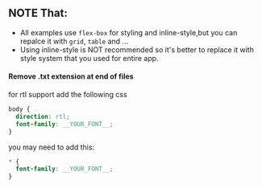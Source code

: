 ## NOTE That:
- All examples use `flex-box` for styling and inline-style,but you can repalce it with `grid`, `table` and ...
- Using inline-style is NOT recommended so it's better to replace it with style system that you used for entire app.

#### Remove .txt extension at end of files

for rtl support add the following css

```css
body {
  direction: rtl;
  font-family: __YOUR_FONT__;
}
```
you may need to add this:

```css
* {
  font-family: __YOUR_FONT__;
}
```